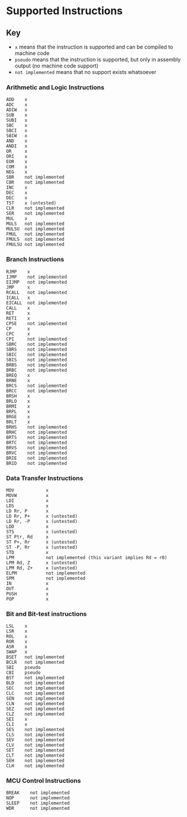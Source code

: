 # Supported Instructions

## Key
* `x` means that the instruction is supported and can be compiled to machine code
* `pseudo` means that the instruction is supported, but only in assembly output (no machine code support)
* `not implemented` means that no support exists whatsoever


### Arithmetic and Logic Instructions
```
ADD    x
ADC    x
ADIW   x
SUB    x
SUBI   x
SBC    x
SBCI   x
SBIW   x
AND    x
ANDI   x
OR     x
ORI    x
EOR    x
COM    x
NEG    x
SBR    not implemented
CBR    not implemented
INC    x
DEC    x
DEC    x
TST    x (untested)
CLR    not implemented
SER    not implemented
MUL    x
MULS   not implemented
MULSU  not implemented
FMUL   not implemented
FMULS  not implemented
FMULSU not implemented
```

### Branch Instructions
```
RJMP    x
IJMP    not implemented
EIJMP   not implemented
JMP     x
RCALL   not implemented
ICALL   x
EICALL  not implemented
CALL    x
RET     x
RETI    x
CPSE    not implemented
CP      x
CPC     x
CPI     not implemented
SBRC    not implemented
SBRS    not implemented
SBIC    not implemented
SBIS    not implemented
BRBS    not implemented
BRBC    not implemented
BREQ    x
BRNE    x
BRCS    not implemented
BRCC    not implemented
BRSH    x
BRLO    x
BRMI    x
BRPL    x
BRGE    x
BRLT    x
BRHS    not implemented
BRHC    not implemented
BRTS    not implemented
BRTC    not implemented
BRVS    not implemented
BRVC    not implemented
BRIE    not implemented
BRID    not implemented
```

### Data Transfer Instructions
```
MOV            x
MOVW           x
LDI            x
LDS            x
LD Rr, P       x
LD Rr, P+      x (untested)
LD Rr, -P      x (untested)
LDD            x
STS            x (untested)
ST Ptr, Rd     x
ST P+, Rr      x (untested)
ST -P, Rr      x (untested)
STD            x
LPM            not implemented (this variant implies Rd = r0)
LPM Rd, Z      x (untested)
LPM Rd, Z+     x (untested)
ELPM           not implemented
SPM            not implemented
IN             x
OUT            x
PUSH           x
POP            x
```

### Bit and Bit-test instructions
```
LSL    x
LSR    x
ROL    x
ROR    x
ASR    x
SWAP   x
BSET   not implemented
BCLR   not implemented
SBI    pseudo
CBI    pseudo
BST    not implemented
BLD    not implemented
SEC    not implemented
CLC    not implemented
SEN    not implemented
CLN    not implemented
SEZ    not implemented
CLZ    not implemented
SEI    x
CLI    x
SES    not implemented
CLS    not implemented
SEV    not implemented
CLV    not implemented
SET    not implemented
CLT    not implemented
SEH    not implemented
CLH    not implemented
```

### MCU Control Instructions
```
BREAK    not implemented
NOP      not implemented
SLEEP    not implemented
WDR      not implemented
```

